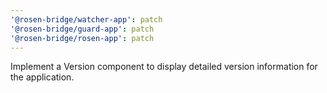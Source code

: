 ```yaml
---
'@rosen-bridge/watcher-app': patch
'@rosen-bridge/guard-app': patch
'@rosen-bridge/rosen-app': patch
---
```


Implement a Version component to display detailed version information for the application.
